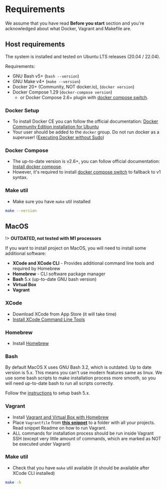 # Requirements

We assume that you have read **Before you start** section and you're acknowledged about what Docker,
Vagrant and Makefile are.

## Host requirements

The system is installed and tested on Ubuntu LTS releases (20.04 / 22.04).

Requirements:

-   GNU Bash v5+ (`bash --version`)
-   GNU Make v4+ (`make --version`)
-   Docker 20+ (Community, NOT docker.io), (`docker version`)
-   Docker Compose 1.29 (`docker-compose version`)
    -   or Docker Compose 2.6+ plugin with
        [docker compose switch](https://github.com/docker/compose-switch).

### Docker Setup

-   To install Docker CE you can follow the official documentation:
    [Docker Community Edition installation for Ubuntu](https://docs.docker.com/install/linux/docker-ce/ubuntu/)
-   Your user should be added to the `docker` group. Do not run docker as a superuser!
    ([Executing Docker without Sudo](https://www.digitalocean.com/community/tutorials/how-to-install-and-use-docker-on-ubuntu-18-04#step-2-%E2%80%94-executing-the-docker-command-without-sudo-optional))

### Docker Compose

-   The up-to-date version is v2.6+, you can follow official documentation:
    [Install docker compose](https://docs.docker.com/compose/install/linux/).
-   However, it's required to install
    [docker compose switch](https://github.com/docker/compose-switch) to fallback to v1 syntax.

### Make util

-   Make sure you have `make` util installed

```bash
make --version
```

## MacOS

!> **OUTDATED, not tested with M1 processors**

If you want to install project on MacOS, you will need to install some additional software:

-   **XCode and XCode CLI** - Provides additional command line tools and required by Homebrew
-   **Homebrew** - CLI software package manager
-   **Bash** 5.x (up-to-date GNU bash version)
-   **Virtual Box**
-   **Vagrant**

### XCode

-   Download XCode from App Store (it will take time)
-   [Install XCode Command Line Tools](https://railsapps.github.io/xcode-command-line-tools.html)

### Homebrew

-   Install [Homebrew](https://brew.sh/)

### Bash

By default MacOS X uses GNU Bash 3.2, which is outdated. Up to date version is 5.x. This means you
can't use modern features same as linux. We use some bash scripts to make installation process more
smooth, so you will need up-to-date bash to run all scripts correctly.

Follow the [instructions](https://itnext.io/upgrading-bash-on-macos-7138bd1066ba) to setup bash 5.x.

### Vagrant

-   Install
    [Vagrant and Virtual Box with Homebrew](https://medium.com/@JohnFoderaro/macos-sierra-vagrant-quick-start-guide-2b8b78913be3)
-   Place `Vagrantfile` from **[this snippet](https://bitbucket.org/snippets/justcoded/n7zpkB)** to
    a folder with all your projects.  
    Read snippet Readme on how to run Vagrant.
-   ALL commands for installation process should be run inside Vagrant SSH (except very little
    amount of commands, which are marked as NOT be executed under Vagrant)

### Make util

-   Check that you have `make` util available (it should be available after XCode CLI installed)

```bash
make -h
```
